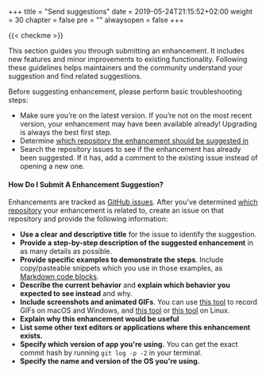 +++
title = "Send suggestions"
date = 2019-05-24T21:15:52+02:00
weight = 30
chapter = false
pre = ""
alwaysopen = false
+++

{{< checkme >}}


This section guides you through submitting an enhancement. It includes new features and minor improvements to existing functionality. Following these guidelines helps maintainers and the community understand your suggestion and find related suggestions.

Before suggesting enhancement, please perform basic troubleshooting steps:

* Make sure you’re on the latest version. If you’re not on the most recent version, your enhancement may have been available already! Upgrading is always the best first step.
* Determine [which repository the enhancement should be suggested in](https://github.com/elastos/Elastos)
* Search the repository issues to see if the enhancement has already been suggested. If it has, add a comment to the existing issue instead of opening a new one.

#### How Do I Submit A Enhancement Suggestion?

Enhancements are tracked as [GitHub issues](https://guides.github.com/features/issues/). After you've determined [which repository](https://github.com/elastos) your enhancement is related to, create an issue on that repository and provide the following information:

* **Use a clear and descriptive title** for the issue to identify the suggestion.
* **Provide a step-by-step description of the suggested enhancement** in as many details as possible.
* **Provide specific examples to demonstrate the steps**. Include copy/pasteable snippets which you use in those examples, as [Markdown code blocks](https://help.github.com/articles/markdown-basics/#multiple-lines).
* **Describe the current behavior** and **explain which behavior you expected to see instead** and why.
* **Include screenshots and animated GIFs**. You can use [this tool](https://www.cockos.com/licecap/) to record GIFs on macOS and Windows, and [this tool](https://github.com/colinkeenan/silentcast) or [this tool](https://github.com/GNOME/byzanz) on Linux.
* **Explain why this enhancement would be useful**
* **List some other text editors or applications where this enhancement exists.**
* **Specify which version of app you're using.** You can get the exact commit hash by running `git log -p -2` in your terminal.
* **Specify the name and version of the OS you're using.**
